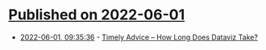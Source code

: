 # [Published on 2022-06-01](index.md)

* [2022-06-01, 09:35:36](https://news.ycombinator.com/item?id=31579750) - [Timely Advice – How Long Does Dataviz Take?](https://nightingaledvs.com/timely-advice-how-long-does-dataviz-take/)
